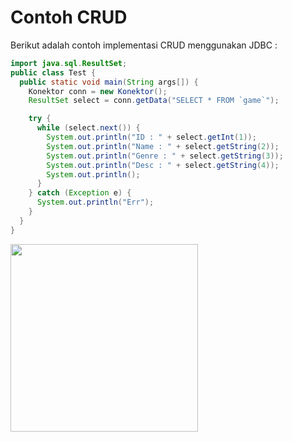 # Contoh CRUD
Berikut adalah contoh implementasi CRUD menggunakan JDBC : 

<div class="grid grid-cols-2 gap-y-10 gap-x-6 mt-8">
  <div class='flex-row'>
    

```java 
import java.sql.ResultSet;
public class Test {
  public static void main(String args[]) {
    Konektor conn = new Konektor();
    ResultSet select = conn.getData("SELECT * FROM `game`");

    try {
      while (select.next()) {
        System.out.println("ID : " + select.getInt(1));
        System.out.println("Name : " + select.getString(2));
        System.out.println("Genre : " + select.getString(3));
        System.out.println("Desc : " + select.getString(4));
        System.out.println();
      }
    } catch (Exception e) {
      System.out.println("Err");
    }
  }
}
```
  </div>
      
  <div class='flex-row'>
    <img width=300 src="/img/13_1.png">
  </div>
</div>